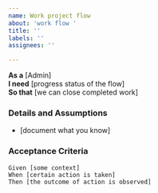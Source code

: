 ```yaml
---
name: Work project flow
about: 'work flow '
title: ''
labels: ''
assignees: ''

---
```


**As a** [Admin]  
 **I need** [progress status of the flow]  
 **So that** [we can close completed work]  
   
 ### Details and Assumptions
 * [document what you know]
   
 ### Acceptance Criteria  
   
 ```gherkin
 Given [some context]
 When [certain action is taken]
 Then [the outcome of action is observed]
 ```
